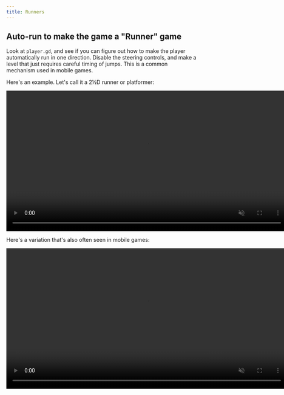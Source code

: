 ```yaml
---
title: Runners
---
```


## Auto-run to make the game a "Runner" game

Look at `player.gd`, and see if you can figure out how to make the player automatically run in one direction. Disable the steering controls, and make a level that just requires careful timing of jumps. This is a common mechanism used in mobile games.

Here's an example. Let's call it a 2½D runner or platformer:

<p><video muted controls width="740px"><source src="res/3d_platformer_2d.mp4" type="video/mp4"></video></p>

Here's a variation that's also often seen in mobile games:

<p><video muted controls width="740px"><source src="res/3d_platformer_runner.mp4" type="video/mp4"></video></p>

